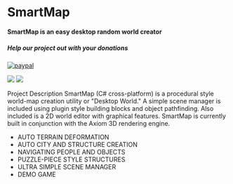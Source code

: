 # SmartMap
**SmartMap is an easy desktop random world creator**

##### Help our project out with your donations
[![paypal](https://www.paypalobjects.com/en_US/i/btn/btn_donate_LG.gif)](https://www.paypal.com/cgi-bin/webscr?cmd=_s-xclick&hosted_button_id=R5F67XT866R72)

<img src="https://camo.githubusercontent.com/491527f3748ea510d5da333b200e3ce2b6f5d068/687474703a2f2f7777772e73746172706f72746d656469612e636f6d2f706963732f536d6172744d617042616e6e657230312e6a7067">

<img src="https://camo.githubusercontent.com/ef88ae0dd0a1ed5a7c1716f938fdd23f809fbb31/687474703a2f2f7777772e73746172706f72746d656469612e636f6d2f706963732f536d6172744d617050726576696577732e6a7067">

Project Description SmartMap (C# cross-platform) is a procedural style world-map creation utility or "Desktop World." A simple scene manager is included using plugin style building blocks and object pathfinding. Also included is a 2D world editor with graphical features. SmartMap is currently built in conjunction with the Axiom 3D rendering engine.

<ul><li>AUTO TERRAIN DEFORMATION</li>
<li>AUTO CITY AND STRUCTURE CREATION</li>
<li>NAVIGATING PEOPLE AND OBJECTS</li>
<li>PUZZLE-PIECE STYLE STRUCTURES</li>
<li>ULTRA SIMPLE SCENE MANAGER</li>
<li>DEMO GAME</li></ol>

